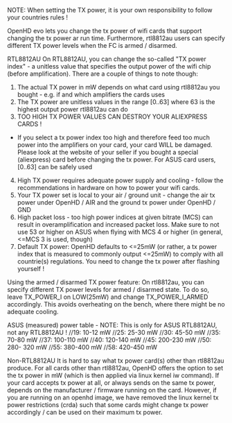 NOTE: When setting the TX power, it is your own responsibility to follow your countries rules !

OpenHD evo lets you change the tx power of wifi cards that support changing the tx power ar run time.
Furthermore, rtl8812au users can specify different TX power levels when the FC is armed / disarmed.

RTL8812AU
On RTL8812AU, you can change the so-called "TX power index" - a unitless value that specifies the output
power of the wifi chip (before amplification). There are a couple of things to note though:
1) The actual TX power in mW depends on what card using rtl8812au you bought - e.g. if and which amplifiers the cards uses
2) The TX power are unitless values in the range [0..63] where 63 is the highest output power rtl8812au can do
3) TOO HIGH TX POWER VALUES CAN DESTROY YOUR ALIEXPRESS CARDS !
  - If you select a tx power index too high and therefore feed too much power into the amplifiers on your card, your card WILL be damaged.
    Please look at the website of your seller if you bought a special (aliexpress) card before changing the tx power. 
    For ASUS card users, [0..63] can be safely used
4) High TX power requires adequate power supply and cooling - follow the recommendations in hardware on how to power your wifi cards.  
5) Your TX power set is local to your air / ground unit - change the air tx power under OpenHD / AIR and the ground tx power under OpenHD / GND
6) High packet loss - too high power indices at given bitrate (MCS) can result in overamplification and increased packet loss. Make sure to
   not use 53 or higher on ASUS when flying with MCS 4 or higher (in general, <=MCS 3 is used, though)
7) Default TX power: OpenHD defaults to <=25mW (or rather, a tx power index that is measured to commonly output <=25mW) to comply with all countrie(s) regulations. 
  You need to change the tx power after flashing yourself !

Using the armed / disarmed TX power feature:
On rtl8812au, you can specify different TX power levels for armed / disarmed state. To do so, leave TX_POWER_I on LOW(25mW) and change TX_POWER_I_ARMED accordingly.
This avoids overheating on the bench, where there might be no adequate cooling.

ASUS (measured) power table - 
NOTE: This is only for ASUS RTL8812AU, not any RTL8812AU !
//19: 10-12 mW
//25: 25-30 mW
//30: 45-50 mW
//35: 70-80 mW
//37: 100-110 mW
//40: 120-140 mW
//45: 200-230 mW
//50: 280- 320 mW
//55: 380-400 mW
//58: 420-450 mW

Non-RTL8812AU
It is hard to say what tx power card(s) other than rtl8812au produce. For all cards other than rtl8812au, OpenHD offers the option to set the
tx power in mW (which is then applied via linux kernel iw command). If your card accepts tx power at all, or always sends on the same tx power,
depends on the manufacturer / firmware running on the card. However, if you are running on an openhd image, we have removed the linux kernel tx
power restrictions (crda) such that some cards might change tx power accordingly / can be used on their maximum tx power.
